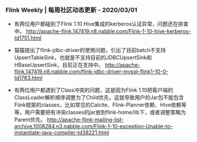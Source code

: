 ### Flink Weekly | 每周社区动态更新 - 2020/03/01 
- 有两位用户都碰到了Flink 1.10 Hive集成的kerberos认证异常，问题还在排查中。
    http://apache-flink.147419.n8.nabble.com/Flink-1-10-hive-kerberos-td1751.html

- 猫猫提出了flink-jdbc-driver的使用问题，引出了目前batch不支持UpsertTableSink，也就是不支持目前的JDBCUpsertSink和HBaseUpsertSink，目前正在支持中。
    http://apache-flink.147419.n8.nabble.com/flink-jdbc-driver-mysql-flink1-10-0-td1763.html

- 有两位用户都遇到了Class冲突的问题，这是因为Flink
  1.10把客户端的ClassLoader解析顺序调整为了Child优先，这就导致用户的Jar包不能包含Flink框架的classes，比如常见的Calcite、Flink-Planner依赖、Hive依赖等等。用户需要把有冲突classes的jar放到flink-home/lib下，或者调整策略为Parent优先。
    http://apache-flink-mailing-list-archive.1008284.n3.nabble.com/Flink-1-10-exception-Unable-to-instantiate-java-compiler-td38221.html
